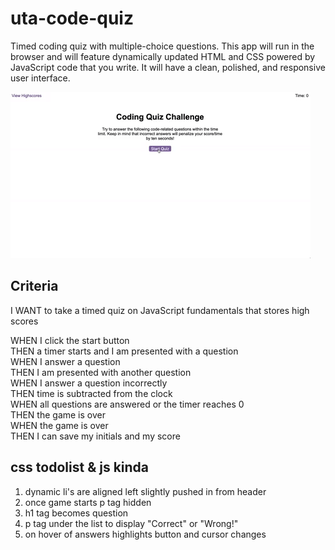 # uta-code-quiz
Timed coding quiz with multiple-choice questions. This app will run in the browser and will feature dynamically updated HTML and CSS powered by JavaScript code that you write. It will have a clean, polished, and responsive user interface.


![Gif of end demo](/assets/images/example_endgoal.gif)


## Criteria
I WANT to take a timed quiz on JavaScript fundamentals that stores high scores  

WHEN I click the start button  
THEN a timer starts and I am presented with a question  
WHEN I answer a question  
THEN I am presented with another question  
WHEN I answer a question incorrectly  
THEN time is subtracted from the clock  
WHEN all questions are answered or the timer reaches 0  
THEN the game is over  
WHEN the game is over  
THEN I can save my initials and my score  

## css todolist & js kinda

1. dynamic li's are aligned left slightly pushed in from header  
2. once game starts p tag hidden  
3. h1 tag becomes question  
4. p tag under the list to display "Correct" or "Wrong!"  
5. on hover of answers highlights button and cursor changes  